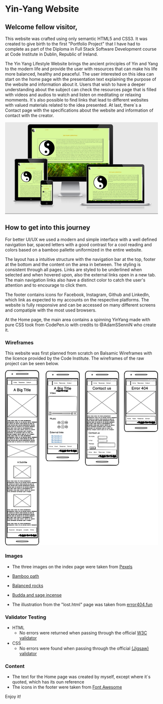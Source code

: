 # Yin-Yang Website

## Welcome fellow visitor,

This website was crafted using only semantic HTML5 and CSS3. It was created to give birth to the first "Portfolio Project" that I have had to complete as part of the Diploma in Full Stack Software Development course at Code Institute in Dublin, Republic of Ireland. 

The Yin Yang Lifestyle Website brings the ancient principles of Yin and Yang to the modern life and provide the user with resources that can make his life more balanced, healthy and peaceful. The user interested on this idea can start on the home page with the presentation text explaining the purpose of the website and information about it. Users that wish to have a deeper understanding about the subject can check the resources page that is filled with videos and audios to watch and listen on meditating or relaxing momments. It´s also possible to find links that lead to different websites with valued materials related to the idea presented. At last, there´s a Contact page with the specifications about the website and information of contact with the creator.

![YinYang Website Responsivity](./img/responsiveness.jpg)

## How to get into this journey 

For better UI/UX we used a modern and simple interface with a well defined navigation bar, spaced letters with a good contrast for a cool reading and colors based on a bamboo pallette uniformized in the entire website.

The layout has a intuitive structure with the navigation bar at the top, footer at the bottom and the content on the area in between. The styling is consistent through all pages. Links are styled to be underlined when selected and when hovered upon, also the external links open in a new tab. The main navigation links also have a distinct color to catch the user's attention and to encourage to click them.

The footer contains icons for Facebook, Instagram, Github and LinkedIn, which link as expected to my accounts on the respective platforms. The website is fully responsive and can be accessed on many different screens and compatiple with the most used browsers.

At the Home page, the main area contains a spinning YinYang made with pure CSS took from CodePen.io with credits to @AdamSSenniN who create it.

### Wireframes

This website was first planned from scratch on Balsamic Wireframes with the licence provided by the Code Institute. The wireframes of the raw project can be seen below.

![YinYang Wireframes](./img/wireframe.png)

### Images

- The three images on the index page were taken from [Pexels](https://www.pexels.com/)
- [Bamboo path](https://www.pexels.com/photo/boardwalk-between-trees-4925235/)
- [Balanced rocks](https://www.pexels.com/photo/balance-macro-ocean-pebbles-235990/)
- [Budda and sage incense](https://www.pexels.com/photo/stone-buddha-and-sage-incense-bundle-in-bowl-on-marble-shelf-4203071/)

- The illustration from the "lost.html" page was taken from [error404.fun](https://error404.fun/)

### Validator Testing 

- HTML
  - No errors were returned when passing through the official [W3C validator](#)
- CSS
  - No errors were found when passing through the official [(Jigsaw) validator](#)

### Content 

- The text for the Home page was created by myself, except where it´s quoted, which has its oun reference 
- The icons in the footer were taken from [Font Awesome](https://fontawesome.com/)


Enjoy it!